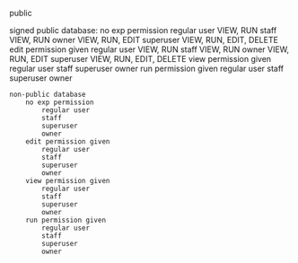 public

signed
	public database:
        no exp permission
            regular user VIEW, RUN
            staff        VIEW, RUN
            owner        VIEW, RUN, EDIT
            superuser    VIEW, RUN, EDIT, DELETE
        edit permission given
            regular user VIEW, RUN
            staff        VIEW, RUN
            owner        VIEW, RUN, EDIT
            superuser    VIEW, RUN, EDIT, DELETE
        view permission given 
            regular user
            staff
            superuser
            owner
        run permission given
            regular user
            staff
            superuser
            owner

    non-public database
        no exp permission
            regular user
            staff
            superuser
            owner 
        edit permission given
            regular user
            staff
            superuser
            owner
        view permission given 
            regular user
            staff
            superuser
            owner
        run permission given
            regular user
            staff
            superuser
            owner